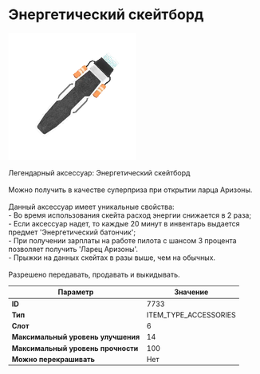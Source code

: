 # Энергетический скейтборд

![Item Image](../img/7733.webp?raw=true)

Легендарный аксессуар: Энергетический скейтборд<br><br>Можно получить в качестве суперприза при открытии ларца Аризоны.<br><br>Данный аксессуар имеет уникальные свойства:<br>- Во время использования скейта расход энергии снижается в 2 раза;<br>- Если аксессуар надет, то каждые 20 минут в инвентарь выдается предмет 'Энергетический батончик';<br>- При получении зарплаты на работе пилота с шансом 3 процента позволяет получить 'Ларец Аризоны'.<br>- Прыжки на данных скейтах в разы выше, чем на обычных.<br><br>Разрешено передавать, продавать и выкидывать.


| Параметр | Значение |
|----------|----------|
| **ID** | 7733 |
| **Тип** | ITEM_TYPE_ACCESSORIES |
| **Слот** | 6 |
| **Максимальный уровень улучшения** | 14 |
| **Максимальный уровень прочности** | 100 |
| **Можно перекрашивать** | Нет |

